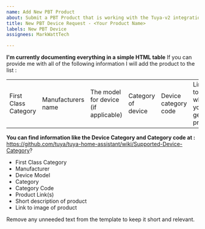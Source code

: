 ```yaml
---
name: Add New PBT Product
about: Submit a PBT Product that is working with the Tuya-v2 integration
title: New PBT Device Request - <Your Product Name>
labels: New PBT Device
assignees: MarkWattTech

---
```


**I'm currently documenting everything in a simple HTML table**
 If you can provide me with all of the following information I will add the product to the list :

<table class="table">
<tr>
      <td>First Class Category</td>
      <td>Manufacturers name</td>
      <td>The model for device (if applicable)</td>
      <td>Category of device</td>
      <td>Device category code</td>
      <td>Link(s) to where you can get the product/</td>
      <td> Short description of the product</td>
      <td>A link to an image of the product</td>
    </tr>
</table>

**You can find information like the Device Category and Category code at :**
https://github.com/tuya/tuya-home-assistant/wiki/Supported-Device-Category?

* First Class Category
* Manufacturer
* Device Model
* Category
* Category Code
* Product Link(s)
* Short description of product
* Link to image of product

Remove any unneeded text from the template to keep it short and relevant.
